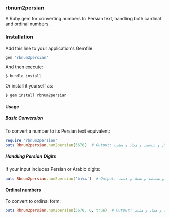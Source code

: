 ### rbnum2persian

A Ruby gem for converting numbers to Persian text, handling both cardinal and ordinal numbers.

### Installation

Add this line to your application's Gemfile:

```ruby
gem 'rbnum2persian'
```

And then execute:

```ruby
$ bundle install
```

Or install it yourself as:
```ruby
$ gem install rbnum2persian
```
#### Usage
##### Basic Conversion
To convert a number to its Persian text equivalent:

```ruby
require 'rbnum2persian'
puts Rbnum2persian.num2persian(5678)  # Output: پنج هزار و ششصد و هفتاد و هشت
```
##### Handling Persian Digits
If your input includes Persian or Arabic digits:

```ruby
puts Rbnum2persian.num2persian('٥٦٧٨')  # Output: پنج هزار و ششصد و هفتاد و هشت
```
#### Ordinal numbers
To convert to ordinal form:
```ruby
puts Rbnum2persian.num2persian(5678, 0, true)  # Output: پنج هزار و ششصد و هفتاد و هشتم
```


